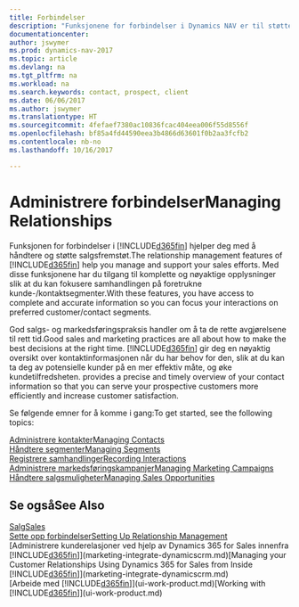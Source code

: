 ```yaml
---
title: Forbindelser
description: "Funksjonene for forbindelser i Dynamics NAV er til støtte for salgsfremstøtene dine og gir deg tilgang til informasjon om kontakter og prospekter, slik at du kan betjene kunder effektivt."
documentationcenter: 
author: jswymer
ms.prod: dynamics-nav-2017
ms.topic: article
ms.devlang: na
ms.tgt_pltfrm: na
ms.workload: na
ms.search.keywords: contact, prospect, client
ms.date: 06/06/2017
ms.author: jswymer
ms.translationtype: HT
ms.sourcegitcommit: 4fefaef7380ac10836fcac404eea006f55d8556f
ms.openlocfilehash: bf85a4fd44590eea3b4866d63601f0b2aa3fcfb2
ms.contentlocale: nb-no
ms.lasthandoff: 10/16/2017

---
```

# <a name="managing-relationships"></a><span data-ttu-id="6ab07-103">Administrere forbindelser</span><span class="sxs-lookup"><span data-stu-id="6ab07-103">Managing Relationships</span></span>
<span data-ttu-id="6ab07-104">Funksjonen for forbindelser i [!INCLUDE[d365fin](includes/d365fin_md.md)] hjelper deg med å håndtere og støtte salgsfremstøt.</span><span class="sxs-lookup"><span data-stu-id="6ab07-104">The relationship management features of [!INCLUDE[d365fin](includes/d365fin_md.md)] help you manage and support your sales efforts.</span></span> <span data-ttu-id="6ab07-105">Med disse funksjonene har du tilgang til komplette og nøyaktige opplysninger slik at du kan fokusere samhandlingen på foretrukne kunde-/kontaktsegmenter.</span><span class="sxs-lookup"><span data-stu-id="6ab07-105">With these features, you have access to complete and accurate information so you can focus your interactions on preferred customer/contact segments.</span></span>

<span data-ttu-id="6ab07-106">God salgs- og markedsføringspraksis handler om å ta de rette avgjørelsene til rett tid.</span><span class="sxs-lookup"><span data-stu-id="6ab07-106">Good sales and marketing practices are all about how to make the best decisions at the right time.</span></span> [!INCLUDE[d365fin](includes/d365fin_md.md)]<span data-ttu-id="6ab07-107"> gir deg en nøyaktig oversikt over kontaktinformasjonen når du har behov for den, slik at du kan ta deg av potensielle kunder på en mer effektiv måte, og øke kundetilfredsheten.</span><span class="sxs-lookup"><span data-stu-id="6ab07-107"> provides a precise and timely overview of your contact information so that you can serve your prospective customers more efficiently and increase customer satisfaction.</span></span>

<span data-ttu-id="6ab07-108">Se følgende emner for å komme i gang:</span><span class="sxs-lookup"><span data-stu-id="6ab07-108">To get started, see the following topics:</span></span>

[<span data-ttu-id="6ab07-109">Administrere kontakter</span><span class="sxs-lookup"><span data-stu-id="6ab07-109">Managing Contacts</span></span>](marketing-contacts.md)  
[<span data-ttu-id="6ab07-110">Håndtere segmenter</span><span class="sxs-lookup"><span data-stu-id="6ab07-110">Managing Segments</span></span>](marketing-segments.md)  
[<span data-ttu-id="6ab07-111">Registrere samhandlinger</span><span class="sxs-lookup"><span data-stu-id="6ab07-111">Recording Interactions</span></span>](marketing-interactions.md)  
[<span data-ttu-id="6ab07-112">Administrere markedsføringskampanjer</span><span class="sxs-lookup"><span data-stu-id="6ab07-112">Managing Marketing Campaigns</span></span>](marketing-campaigns.md)  
[<span data-ttu-id="6ab07-113">Håndtere salgsmuligheter</span><span class="sxs-lookup"><span data-stu-id="6ab07-113">Managing Sales Opportunities</span></span>](marketing-manage-sales-opportunities.md)

## <a name="see-also"></a><span data-ttu-id="6ab07-114">Se også</span><span class="sxs-lookup"><span data-stu-id="6ab07-114">See Also</span></span>
[<span data-ttu-id="6ab07-115">Salg</span><span class="sxs-lookup"><span data-stu-id="6ab07-115">Sales</span></span>](sales-manage-sales.md)  
[<span data-ttu-id="6ab07-116">Sette opp forbindelser</span><span class="sxs-lookup"><span data-stu-id="6ab07-116">Setting Up Relationship Management</span></span>](marketing-setup-marketing.md)  
<span data-ttu-id="6ab07-117">[Administrere kunderelasjoner ved hjelp av Dynamics 365 for Sales innenfra [!INCLUDE[d365fin](includes/d365fin_md.md)]](marketing-integrate-dynamicscrm.md)</span><span class="sxs-lookup"><span data-stu-id="6ab07-117">[Managing your Customer Relationships Using Dynamics 365 for Sales from Inside [!INCLUDE[d365fin](includes/d365fin_md.md)]](marketing-integrate-dynamicscrm.md)</span></span>  
<span data-ttu-id="6ab07-118">[Arbeide med [!INCLUDE[d365fin](includes/d365fin_md.md)]](ui-work-product.md)</span><span class="sxs-lookup"><span data-stu-id="6ab07-118">[Working with [!INCLUDE[d365fin](includes/d365fin_md.md)]](ui-work-product.md)</span></span>  

